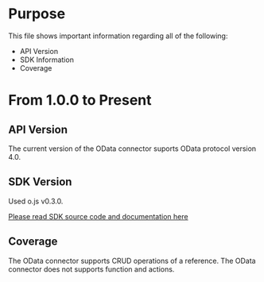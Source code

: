 # Purpose 

This file shows important information regarding all of the following:

* API Version
* SDK Information
* Coverage

# From 1.0.0 to Present

## API Version
The current version of the OData connector suports OData protocol version 4.0.

## SDK Version

Used o.js v0.3.0.

[Please read SDK source code and documentation here](https://github.com/janhommes/o.js)

## Coverage
The OData connector supports CRUD operations of a reference.
The OData connector does not supports function and actions.

